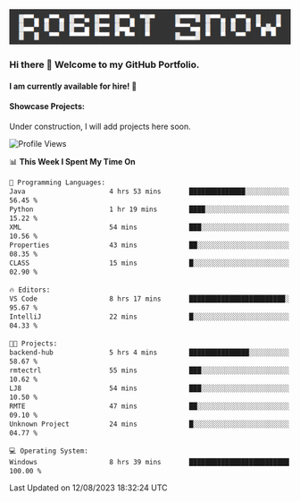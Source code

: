 <img alt="myname" src="assets/name.png" />

### Hi there 👋 Welcome to my GitHub Portfolio.
#### I am currently available for hire!  :briefcase:

#### Showcase Projects:

Under construction, I will add projects here soon.

<!--START_SECTION:waka-->
![Profile Views](http://img.shields.io/badge/Profile%20Views-62-blue)

📊 **This Week I Spent My Time On** 

```text
💬 Programming Languages: 
Java                     4 hrs 53 mins       ██████████████░░░░░░░░░░░   56.45 % 
Python                   1 hr 19 mins        ████░░░░░░░░░░░░░░░░░░░░░   15.22 % 
XML                      54 mins             ███░░░░░░░░░░░░░░░░░░░░░░   10.56 % 
Properties               43 mins             ██░░░░░░░░░░░░░░░░░░░░░░░   08.35 % 
CLASS                    15 mins             █░░░░░░░░░░░░░░░░░░░░░░░░   02.90 % 

🔥 Editors: 
VS Code                  8 hrs 17 mins       ████████████████████████░   95.67 % 
IntelliJ                 22 mins             █░░░░░░░░░░░░░░░░░░░░░░░░   04.33 % 

🐱‍💻 Projects: 
backend-hub              5 hrs 4 mins        ███████████████░░░░░░░░░░   58.67 % 
rmtectrl                 55 mins             ███░░░░░░░░░░░░░░░░░░░░░░   10.62 % 
LJ8                      54 mins             ███░░░░░░░░░░░░░░░░░░░░░░   10.50 % 
RMTE                     47 mins             ██░░░░░░░░░░░░░░░░░░░░░░░   09.10 % 
Unknown Project          24 mins             █░░░░░░░░░░░░░░░░░░░░░░░░   04.77 % 

💻 Operating System: 
Windows                  8 hrs 39 mins       █████████████████████████   100.00 % 
```


 Last Updated on 12/08/2023 18:32:24 UTC
<!--END_SECTION:waka-->

<!--
**robjsnow/robjsnow** is a ✨ _special_ ✨ repository because its `README.md` (this file) appears on your GitHub profile.

Here are some ideas to get you started:

- 🔭 I’m currently working on ...
- 🌱 I’m currently learning ...
- 👯 I’m looking to collaborate on ...
- 🤔 I’m looking for help with ...
- 💬 Ask me about ...
- 📫 How to reach me: ...
- 😄 Pronouns: ...
- ⚡ Fun fact: ...
-->
